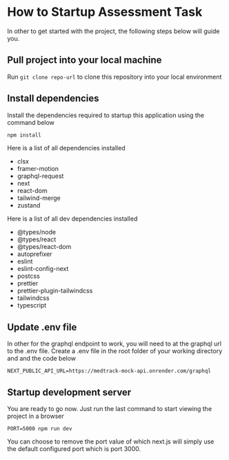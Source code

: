 # How to Startup Assessment Task

In other to get started with the project, the following steps below will guide you.

## Pull project into your local machine
Run ``git clone repo-url`` to clone this repository into your local environment

## Install dependencies
Install the dependencies required to startup this application using the command below
```bash
npm install
```
Here is a list of all dependencies installed
- clsx
- framer-motion
- graphql-request
- next
- react-dom
- tailwind-merge
- zustand

Here is a list of all dev dependencies installed
- @types/node
- @types/react
- @types/react-dom
- autoprefixer
- eslint
- eslint-config-next
- postcss
- prettier
- prettier-plugin-tailwindcss
- tailwindcss
- typescript

## Update .env file
In other for the graphql endpoint to work, you will need to at the graphql url to the .env file. Create a .env file in the root folder of your working directory and and the code below

```code
NEXT_PUBLIC_API_URL=https://medtrack-mock-api.onrender.com/graphql
```

## Startup development server
You are ready to go now. Just run the last command to start viewing the project in a browser
```code
PORT=5000 npm run dev
```

You can choose to remove the port value of which next.js will simply use the default configured port which is port 3000.
